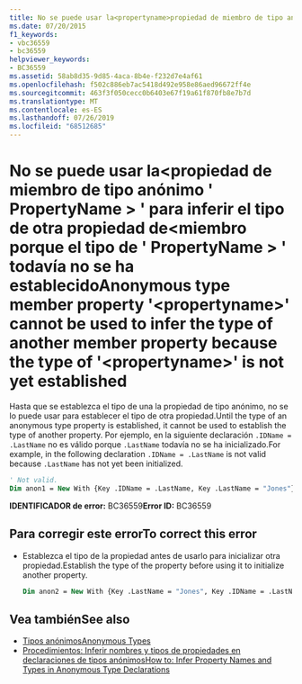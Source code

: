 ```yaml
---
title: No se puede usar la<propertyname>propiedad de miembro de tipo anónimo ' ' para inferir el tipo de otra propiedad de<propertyname>miembro porque el tipo de ' ' aún no se ha establecido
ms.date: 07/20/2015
f1_keywords:
- vbc36559
- bc36559
helpviewer_keywords:
- BC36559
ms.assetid: 58ab8d35-9d85-4aca-8b4e-f232d7e4af61
ms.openlocfilehash: f502c886eb7ac5418d492e958e86aed96672ff4e
ms.sourcegitcommit: 463f3f050cecc0b6403e67f19a61f870fb8e7b7d
ms.translationtype: MT
ms.contentlocale: es-ES
ms.lasthandoff: 07/26/2019
ms.locfileid: "68512685"
---
```

# <a name="anonymous-type-member-property-propertyname-cannot-be-used-to-infer-the-type-of-another-member-property-because-the-type-of-propertyname-is-not-yet-established"></a><span data-ttu-id="f0e23-102">No se puede usar la\<propiedad de miembro de tipo anónimo ' PropertyName > ' para inferir el tipo de otra propiedad de\<miembro porque el tipo de ' PropertyName > ' todavía no se ha establecido</span><span class="sxs-lookup"><span data-stu-id="f0e23-102">Anonymous type member property '\<propertyname>' cannot be used to infer the type of another member property because the type of '\<propertyname>' is not yet established</span></span>

<span data-ttu-id="f0e23-103">Hasta que se establezca el tipo de una la propiedad de tipo anónimo, no se lo puede usar para establecer el tipo de otra propiedad.</span><span class="sxs-lookup"><span data-stu-id="f0e23-103">Until the type of an anonymous type property is established, it cannot be used to establish the type of another property.</span></span> <span data-ttu-id="f0e23-104">Por ejemplo, en la siguiente declaración `.IDName = .LastName` no es válido porque `.LastName` todavía no se ha inicializado.</span><span class="sxs-lookup"><span data-stu-id="f0e23-104">For example, in the following declaration `.IDName = .LastName` is not valid because `.LastName` has not yet been initialized.</span></span>

```vb
' Not valid.
Dim anon1 = New With {Key .IDName = .LastName, Key .LastName = "Jones"}
```

<span data-ttu-id="f0e23-105">**IDENTIFICADOR de error:** BC36559</span><span class="sxs-lookup"><span data-stu-id="f0e23-105">**Error ID:** BC36559</span></span>

## <a name="to-correct-this-error"></a><span data-ttu-id="f0e23-106">Para corregir este error</span><span class="sxs-lookup"><span data-stu-id="f0e23-106">To correct this error</span></span>

- <span data-ttu-id="f0e23-107">Establezca el tipo de la propiedad antes de usarlo para inicializar otra propiedad.</span><span class="sxs-lookup"><span data-stu-id="f0e23-107">Establish the type of the property before using it to initialize another property.</span></span>

  ```vb
  Dim anon2 = New With {Key .LastName = "Jones", Key .IDName = .LastName}
  ```

## <a name="see-also"></a><span data-ttu-id="f0e23-108">Vea también</span><span class="sxs-lookup"><span data-stu-id="f0e23-108">See also</span></span>

- [<span data-ttu-id="f0e23-109">Tipos anónimos</span><span class="sxs-lookup"><span data-stu-id="f0e23-109">Anonymous Types</span></span>](../../visual-basic/programming-guide/language-features/objects-and-classes/anonymous-types.md)
- [<span data-ttu-id="f0e23-110">Procedimientos: Inferir nombres y tipos de propiedades en declaraciones de tipos anónimos</span><span class="sxs-lookup"><span data-stu-id="f0e23-110">How to: Infer Property Names and Types in Anonymous Type Declarations</span></span>](../../visual-basic/programming-guide/language-features/objects-and-classes/how-to-infer-property-names-and-types-in-anonymous-type-declarations.md)
